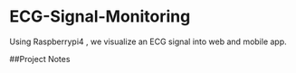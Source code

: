 # ECG-Signal-Monitoring
Using Raspberrypi4 , we visualize an ECG signal into web and mobile app.

##Project Notes 
